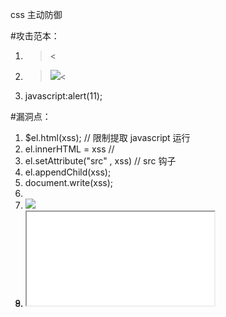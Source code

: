 css 主动防御

#攻击范本：
1. ><script>alert(11)</script><
2. ><img src="javascript:alert(1)" onerror="javascript:alert(1)" /><
3. javascript:alert(11);


#漏洞点：
1. $el.html(xss);   // 限制提取 javascript 运行
2. el.innerHTML = xss  // 
3. el.setAttribute("src" , xss) // src 钩子
4. el.appendChild(xss);
5. document.write(xss);
6. <a href="xss" >
7. <img src="xss"  />
8. <object src="xss">
9. <iframe src="xss" onerror="xss" />



#生成漏洞的几个原因：
1. 插入html ，自行拼接html忘记了 htmlencode
2. 设置属性，没有考虑到 javascript:
3. 模板在属性里面渲染数据， 没有考虑到  javascript:






